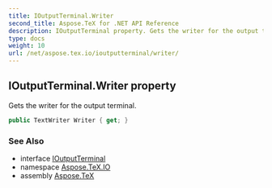 ```yaml
---
title: IOutputTerminal.Writer
second_title: Aspose.TeX for .NET API Reference
description: IOutputTerminal property. Gets the writer for the output terminal
type: docs
weight: 10
url: /net/aspose.tex.io/ioutputterminal/writer/
---
```

## IOutputTerminal.Writer property

Gets the writer for the output terminal.

```csharp
public TextWriter Writer { get; }
```

### See Also

* interface [IOutputTerminal](../)
* namespace [Aspose.TeX.IO](../../ioutputterminal/)
* assembly [Aspose.TeX](../../../)


